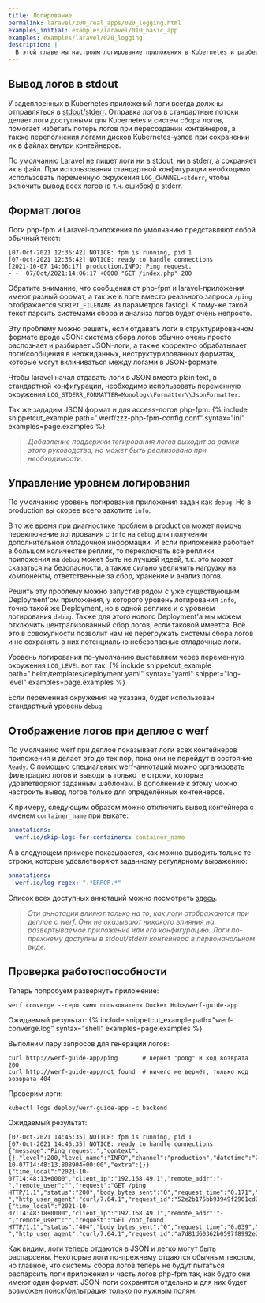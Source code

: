 ```yaml
---
title: Логирование
permalink: laravel/200_real_apps/020_logging.html
examples_initial: examples/laravel/010_basic_app
examples: examples/laravel/020_logging
description: |
  В этой главе мы настроим логирование приложения в Kubernetes и разберём его особенности, а также сделаем структурированный формат логов для последующего парсинга системами сбора и анализа логов.
---
```


## Вывод логов в stdout

У задеплоенных в Kubernetes приложений логи всегда должны отправляться в [stdout/stderr](https://ru.wikipedia.org/wiki/%D0%A1%D1%82%D0%B0%D0%BD%D0%B4%D0%B0%D1%80%D1%82%D0%BD%D1%8B%D0%B5_%D0%BF%D0%BE%D1%82%D0%BE%D0%BA%D0%B8#%D0%A1%D1%82%D0%B0%D0%BD%D0%B4%D0%B0%D1%80%D1%82%D0%BD%D1%8B%D0%B9_%D0%B2%D1%8B%D0%B2%D0%BE%D0%B4). Отправка логов в стандартные потоки делает логи доступными для Kubernetes и систем сбора логов, помогает избегать потерь логов при пересоздании контейнеров, а также переполнения логами дисков Kubernetes-узлов при сохранении их в файлах внутри контейнеров.

По умолчанию Laravel не пишет логи ни в stdout, ни в stderr, а сохраняет их в файл. При использовании стандартной конфигурации необходимо использовать переменную окружения `LOG_CHANNEL=stderr`, чтобы включить вывод всех логов (в т.ч. ошибок) в stderr.

## Формат логов

Логи php-fpm и Laravel-приложения по умолчанию представляют собой обычный текст:
```shell
[07-Oct-2021 12:36:42] NOTICE: fpm is running, pid 1
[07-Oct-2021 12:36:42] NOTICE: ready to handle connections
[2021-10-07 14:06:17] production.INFO: Ping request.
- -  07/Oct/2021:14:06:17 +0000 "GET /index.php" 200
```

Обратите внимание, что сообщения от php-fpm и laravel-приложения имеют разный формат, а так же в логе вместо реального запроса `/ping` отображается `SCRIPT_FILENAME` из параметров fastcgi. К тому-же такой текст парсить системами сбора и анализа логов будет очень непросто.

Эту проблему можно решить, если отдавать логи в структурированном формате вроде JSON: система сбора логов обычно очень просто распознает и разбирает JSON-логи, а также корректно обрабатывает логи/сообщения в неожиданных, неструктурированных форматах, которые могут вклиниваться между логами в JSON-формате.

Чтобы laravel начал отдавать логи в JSON вместо plain text, в стандартной конфигурации, необходимо использовать переменную окружения `LOG_STDERR_FORMATTER=Monolog\\Formatter\\JsonFormatter`.

Так же зададим JSON формат и для access-логов php-fpm:
{% include snippetcut_example path=".werf/zzz-php-fpm-config.conf" syntax="ini" examples=page.examples %}

> _Добавление поддержки тегирования логов выходит за рамки этого руководства, но может быть реализовано при необходимости._

## Управление уровнем логирования

По умолчанию уровень логирования приложения задан как `debug`. Но в production вы скорее всего захотите `info`.

В то же время при диагностике проблем в production может помочь переключение логирования с `info` на `debug` для получения дополнительной отладочной информации. И если приложение работает в большом количестве реплик, то переключать все реплики приложения на `debug` может быть не лучшей идеей, т.к. это может сказаться на безопасности, а также сильно увеличить нагрузку на компоненты, ответственные за сбор, хранение и анализ логов.

Решить эту проблему можно запустив рядом с уже существующим Deployment'ом приложения, у которого уровень логирования `info`, точно такой же Deployment, но в одной реплике и с уровнем логирования `debug`. Также для этого нового Deployment'а мы можем отключить централизованный сбор логов, если таковой имеется. Всё это в совокупности позволит нам не перегружать системы сбора логов и не сохранять в них потенциально небезопасные отладочные логи.

Уровень логирования по-умолчанию выставляем через переменную окружения `LOG_LEVEL` вот так:
{% include snippetcut_example path=".helm/templates/deployment.yaml" syntax="yaml" snippet="log-level" examples=page.examples %}

Если переменная окружения не указана, будет использован стандартный уровень `debug`.

## Отображение логов при деплое с werf

По умолчанию werf при деплое показывает логи всех контейнеров приложения и делает это до тех пор, пока они не перейдут в состояние `Ready`. 
С помощью специальных werf-аннотаций можно организовать фильтрацию логов и выводить только те строки, которые удовлетворяют заданным шаблонам.
В дополнение к этому можно настроить вывод логов только для определённых контейнеров.

К примеру, следующим образом можно отключить вывод контейнера с именем `container_name` при выкате:
```yaml
annotations:
  werf.io/skip-logs-for-containers: container_name
```

А в следующем примере показывается, как можно выводить только те строки, которые удовлетворяют заданному регулярному выражению:
```yaml
annotations:
  werf.io/log-regex: ".*ERROR.*"
```

Список всех доступных аннотаций можно посмотреть [здесь](https://ru.werf.io/documentation/v1.2/reference/deploy_annotations.html).

> _Эти аннотации влияют только на то, как логи отображаются при деплое с werf. Они не оказывают никакого влияния на развертываемое приложение или его конфигурацию. Логи по-прежнему доступны в stdout/stderr контейнера в первоначальном виде._

## Проверка работоспособности

Теперь попробуем развернуть приложение:
```shell
werf converge --repo <имя пользователя Docker Hub>/werf-guide-app
```

Ожидаемый результат:
{% include snippetcut_example path="werf-converge.log" syntax="shell" examples=page.examples %}

Выполним пару запросов для генерации логов:
```shell
curl http://werf-guide-app/ping       # вернёт "pong" и код возврата 200
curl http://werf-guide-app/not_found  # ничего не вернёт, только код возврата 404
```

Проверим логи:
```shell
kubectl logs deploy/werf-guide-app -c backend
```

Ожидаемый результат:
```shell
[07-Oct-2021 14:45:35] NOTICE: fpm is running, pid 1
[07-Oct-2021 14:45:35] NOTICE: ready to handle connections
{"message":"Ping request.","context":{},"level":200,"level_name":"INFO","channel":"production","datetime":"2021-10-07T14:48:13.808904+00:00","extra":{}}
{"time_local":"2021-10-07T14:48:13+0000","client_ip":"192.168.49.1","remote_addr":"-","remote_user":"","request":"GET /ping HTTP/1.1","status":"200","body_bytes_sent":"0","request_time":"0.171","http_referrer":"-","http_user_agent":"curl/7.64.1","request_id":"52e2b175bb93949f2901cd27f297e057"}
{"time_local":"2021-10-07T14:48:18+0000","client_ip":"192.168.49.1","remote_addr":"-","remote_user":"","request":"GET /not_found HTTP/1.1","status":"404","body_bytes_sent":"0","request_time":"0.039","http_referrer":"-","http_user_agent":"curl/7.64.1","request_id":"a7d81d60362b0597f8992e290cd78a10"}
```

Как видим, логи теперь отдаются в JSON и легко могут быть распарсены. Некоторые логи по-прежнему отдаются обычным текстом, но главное, что системы сбора логов теперь не будут пытаться распарсить логи приложения и часть логов php-fpm так, как будто они имеют один формат: JSON-логи сохранятся отдельно и для них будет возможен поиск/фильтрация только по нужным полям.
